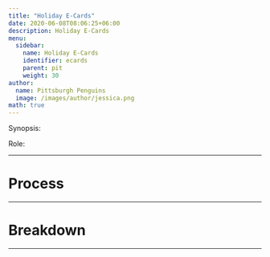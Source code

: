 ```yaml
---
title: "Holiday E-Cards"
date: 2020-06-08T08:06:25+06:00
description: Holiday E-Cards
menu:
  sidebar:
    name: Holiday E-Cards
    identifier: ecards
    parent: pit
    weight: 30
author:
  name: Pittsburgh Penguins
  image: /images/author/jessica.png
math: true
---
```


Synopsis: 

Role:

---
# Process

---

# Breakdown


---